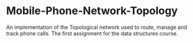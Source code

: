 # Mobile-Phone-Network-Topology

An implementation of the Topological network used to route, manage and track phone calls.  The first assignment for the data structures course.
